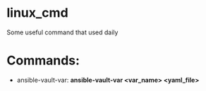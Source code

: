 # linux_cmd
Some useful command that used daily 


# Commands:

+ ansible-vault-var: **ansible-vault-var <var_name> <yaml_file>**

